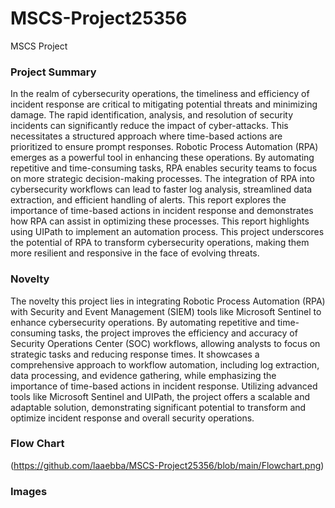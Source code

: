 # MSCS-Project25356
MSCS Project

### Project Summary

In the realm of cybersecurity operations, the timeliness and efficiency of incident response are
critical to mitigating potential threats and minimizing damage. The rapid identification, analysis,
and resolution of security incidents can significantly reduce the impact of cyber-attacks. This
necessitates a structured approach where time-based actions are prioritized to ensure prompt
responses. Robotic Process Automation (RPA) emerges as a powerful tool in enhancing these
operations. By automating repetitive and time-consuming tasks, RPA enables security teams to
focus on more strategic decision-making processes. The integration of RPA into cybersecurity
workflows can lead to faster log analysis, streamlined data extraction, and efficient handling of
alerts. This report explores the importance of time-based actions in incident response and
demonstrates how RPA can assist in optimizing these processes. This report highlights using
UIPath to implement an automation process. This project underscores the potential of RPA to
transform cybersecurity operations, making them more resilient and responsive in the face of
evolving threats.

### Novelty
The novelty this project lies in integrating Robotic Process Automation (RPA) with Security and Event Management (SIEM) tools like Microsoft Sentinel to enhance cybersecurity operations. By automating repetitive and time-consuming tasks, the project improves the efficiency and accuracy of Security Operations Center (SOC) workflows, allowing analysts to focus on strategic tasks and reducing response times. It showcases a comprehensive approach to workflow automation, including log extraction, data processing, and evidence gathering, while emphasizing the importance of time-based actions in incident response. Utilizing advanced tools like Microsoft Sentinel and UIPath, the project offers a scalable and adaptable solution, demonstrating significant potential to transform and optimize incident response and overall security operations.

### Flow Chart
(https://github.com/laaebba/MSCS-Project25356/blob/main/Flowchart.png)

### Images
